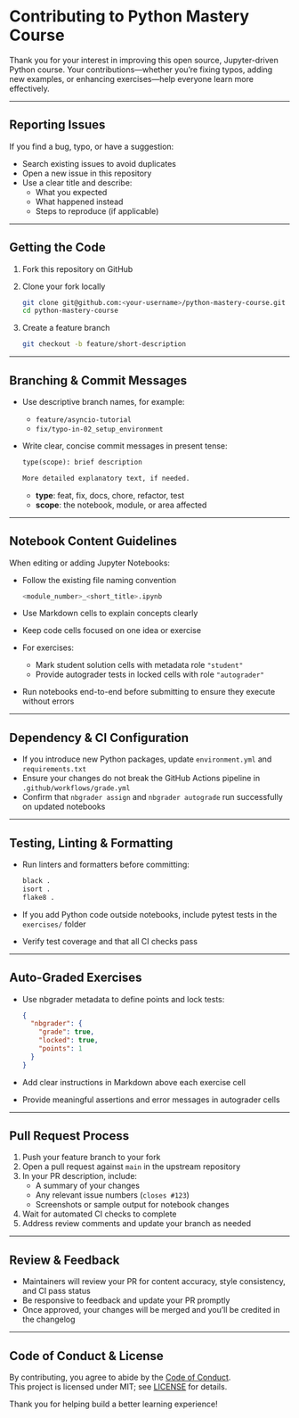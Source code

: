 # Contributing to Python Mastery Course

Thank you for your interest in improving this open source, Jupyter-driven Python course. Your contributions—whether you’re fixing typos, adding new examples, or enhancing exercises—help everyone learn more effectively.

---

## Reporting Issues

If you find a bug, typo, or have a suggestion:

- Search existing issues to avoid duplicates  
- Open a new issue in this repository  
- Use a clear title and describe:  
  - What you expected  
  - What happened instead  
  - Steps to reproduce (if applicable)  

---

## Getting the Code

1. Fork this repository on GitHub  
2. Clone your fork locally  

   ```bash
   git clone git@github.com:<your-username>/python-mastery-course.git
   cd python-mastery-course
   ```  

3. Create a feature branch  

   ```bash
   git checkout -b feature/short-description
   ```  

---

## Branching & Commit Messages

- Use descriptive branch names, for example:  
  - `feature/asyncio-tutorial`  
  - `fix/typo-in-02_setup_environment`  
- Write clear, concise commit messages in present tense:  

  ```txt
  type(scope): brief description

  More detailed explanatory text, if needed.
  ```

  - **type**: feat, fix, docs, chore, refactor, test  
  - **scope**: the notebook, module, or area affected  

---

## Notebook Content Guidelines

When editing or adding Jupyter Notebooks:

- Follow the existing file naming convention  

  ```bash
  <module_number>_<short_title>.ipynb
  ```  

- Use Markdown cells to explain concepts clearly  
- Keep code cells focused on one idea or exercise  
- For exercises:  
  - Mark student solution cells with metadata role `"student"`  
  - Provide autograder tests in locked cells with role `"autograder"`  
- Run notebooks end-to-end before submitting to ensure they execute without errors  

---

## Dependency & CI Configuration

- If you introduce new Python packages, update `environment.yml` and `requirements.txt`  
- Ensure your changes do not break the GitHub Actions pipeline in `.github/workflows/grade.yml`  
- Confirm that `nbgrader assign` and `nbgrader autograde` run successfully on updated notebooks  

---

## Testing, Linting & Formatting

- Run linters and formatters before committing:  

  ```bash
  black .
  isort .
  flake8 .
  ```  

- If you add Python code outside notebooks, include pytest tests in the `exercises/` folder  
- Verify test coverage and that all CI checks pass  

---

## Auto-Graded Exercises

- Use nbgrader metadata to define points and lock tests:  

  ```json
  {
    "nbgrader": {
      "grade": true,
      "locked": true,
      "points": 1
    }
  }
  ```  

- Add clear instructions in Markdown above each exercise cell  
- Provide meaningful assertions and error messages in autograder cells  

---

## Pull Request Process

1. Push your feature branch to your fork  
2. Open a pull request against `main` in the upstream repository  
3. In your PR description, include:  
   - A summary of your changes  
   - Any relevant issue numbers (`closes #123`)  
   - Screenshots or sample output for notebook changes  
4. Wait for automated CI checks to complete  
5. Address review comments and update your branch as needed  

---

## Review & Feedback

- Maintainers will review your PR for content accuracy, style consistency, and CI pass status  
- Be responsive to feedback and update your PR promptly  
- Once approved, your changes will be merged and you’ll be credited in the changelog  

---

## Code of Conduct & License

By contributing, you agree to abide by the [Code of Conduct](CODE_OF_CONDUCT.md).  
This project is licensed under MIT; see [LICENSE](LICENSE) for details.  

Thank you for helping build a better learning experience!  

